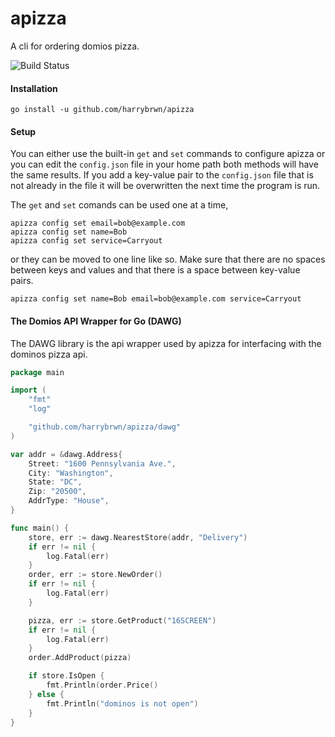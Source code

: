 # apizza
A cli for ordering domios pizza.

![Build Status](https://travis-ci.org/harrybrwn/apizza.svg?branch=master)

#### Installation
```
go install -u github.com/harrybrwn/apizza
```

#### Setup
You can either use the built-in `get` and `set` commands to configure apizza or you can edit the `config.json` file in your home path both methods will have the same results. If you add a key-value pair to the `config.json` file that is not already in the file it will be overwritten the next time the program is run.

The `get` and `set` comands can be used one at a time,
```
apizza config set email=bob@example.com
apizza config set name=Bob
apizza config set service=Carryout
```

or they can be moved to one line like so. Make sure that there are no spaces between keys and values and that there is a space between key-value pairs.
```
apizza config set name=Bob email=bob@example.com service=Carryout
```

#### The Domios API Wrapper for Go (DAWG)
The DAWG library is the api wrapper used by apizza for interfacing with the dominos pizza api.
```go
package main

import (
	"fmt"
	"log"

	"github.com/harrybrwn/apizza/dawg"
)

var addr = &dawg.Address{
	Street: "1600 Pennsylvania Ave.",
	City: "Washington",
	State: "DC",
	Zip: "20500",
	AddrType: "House",
}

func main() {
	store, err := dawg.NearestStore(addr, "Delivery")
	if err != nil {
		log.Fatal(err)
	}
	order, err := store.NewOrder()
	if err != nil {
		log.Fatal(err)
	}

	pizza, err := store.GetProduct("16SCREEN")
	if err != nil {
		log.Fatal(err)
	}
	order.AddProduct(pizza)

	if store.IsOpen {
		fmt.Println(order.Price()
	} else {
		fmt.Println("dominos is not open")
	}
}
```
